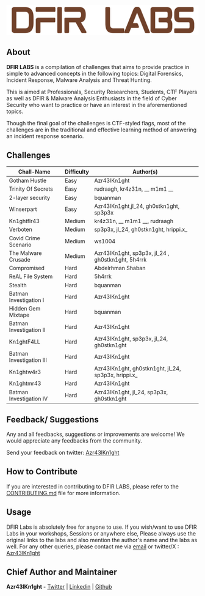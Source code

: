 ![DFIR LABS](dfir-labs-logo.png)

## About

**DFIR LABS** is a compilation of challenges that aims to provide practice in simple to advanced concepts in the following topics: Digital Forensics, Incident Response, Malware Analysis and Threat Hunting.

This is aimed at Professionals, Security Researchers, Students, CTF Players as well as DFIR & Malware Analysis Enthusiasts in the field of Cyber Security who want to practice or have an interest in the aforementioned topics.

Though the final goal of the challenges is CTF-styled flags, most of the challenges are in the traditional and effective learning method of answering an incident response scenario.

## Challenges

| **Chall-Name**            | **Difficulty** | **Author(s)**                                         |
| ---                       | ---            | ---                                                   |
| Gotham Hustle             | Easy           | Azr43lKn1ght                                          |
| Trinity Of Secrets        | Easy           | rudraagh, kr4z31n, __ m1m1 __                         |
| 2-layer security          | Easy           | bquanman                                              |
| Winserpart                | Easy           | Azr43lKn1ght,jl_24, gh0stkn1ght, sp3p3x               |
| Kn1ghtflr43               | Medium         | kr4z31n, __ m1m1 __, rudraagh                         |
| Verboten                  | Medium         | sp3p3x, jl_24, gh0stkn1ght, hrippi.x_                 |
| Covid Crime Scenario      | Medium         | ws1004                                                |
| The Malware Crusade       | Medium         | Azr43lKn1ght, sp3p3x, jl_24 , gh0stkn1ght, 5h4rrk     |
| Compromised               | Hard           | Abdelrhman Shaban                                     |
| ReAL File System          | Hard           | 5h4rrk                                                |
| Stealth                   | Hard           | bquanman                                              |
| Batman Investigation I    | Hard           | Azr43lKn1ght                                          |
| Hidden Gem Mixtape        | Hard           | bquanman                                              |
| Batman Investigation II   | Hard           | Azr43lKn1ght                                          |
| Kn1ghtF4LL                | Hard           | Azr43lKn1ght, sp3p3x, jl_24, gh0stkn1ght              |
| Batman Investigation III  | Hard           | Azr43lKn1ght                                          |
| Kn1ghtw4r3                | Hard           | Azr43lKn1ght, gh0stkn1ght, jl_24, sp3p3x, hrippi.x_   |
| Kn1ghtmr43                | Hard           | Azr43lKn1ght                                          |
| Batman Investigation IV   | Hard           | Azr43lKn1ght, jl_24, sp3p3x, gh0stkn1ght              |

## Feedback/ Suggestions

Any and all feedbacks, suggestions or improvements are welcome! We would appreciate any feedbacks from the community. 

Send your feedback on twitter: [Azr43lKn1ght](https://twitter.com/Azr43lKn1ght)

## How to Contribute

If you are interested in contributing to DFIR LABS, please refer to the [CONTRIBUTING.md](CONTRIBUTING.md) file for more information.

## Usage

DFIR Labs is absolutely free for anyone to use. If you wish/want to use DFIR Labs in your workshops, Sessions or anywhere else, Please always use the original links to the labs and also mention the author's name and the labs as well. For any other queries, please contact me via [email](nithinchenthur@gmail.com) or twitter/X : [Azr43lKn1ght](https://twitter.com/Azr43lKn1ght)

## Chief Author and Maintainer

**Azr43lKn1ght -** [Twitter](https://twitter.com/Azr43lKn1ght) | [Linkedin](https://www.linkedin.com/in/azr43lkn1ght) | [Github](https://github.com/Azr43lKn1ght)